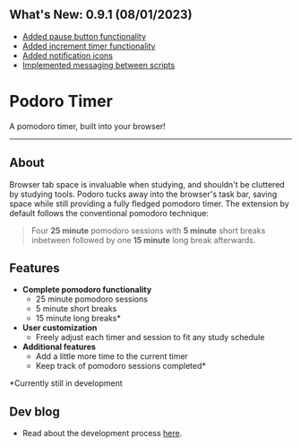 ## What's New: 0.9.1 (08/01/2023)
* [Added pause button functionality](https://github.com/kirjh/podoro/commit/5e6623645f429e7ba143eb93e2f4aaf6a7de0558)
* [Added increment timer functionality](https://github.com/kirjh/podoro/commit/286540f9c4643ffeea6dd482ebee5be1be555ede)
* [Added notification icons](https://github.com/kirjh/podoro/commit/776ad881249202eca1223bfb0aea2c383d38b2d1)
* [Implemented messaging between scripts](https://github.com/kirjh/podoro/commit/7290bc09b98531a7adbf4c67e019d567b92bcd88)

# Podoro Timer
A pomodoro timer, built into your browser!

***

## About
Browser tab space is invaluable when studying, and shouldn't be cluttered by studying tools. Podoro tucks away into the browser's task bar, saving space while still providing a fully fledged pomodoro timer. The extension by default follows the conventional pomodoro technique:
> Four **25 minute** pomodoro sessions with **5 minute** short breaks inbetween followed by one **15 minute** long break afterwards.

## Features
* __Complete pomodoro functionality__
  * 25 minute pomodoro sessions
  * 5 minute short breaks
  * 15 minute long breaks*
* __User customization__
  * Freely adjust each timer and session to fit any study schedule
* __Additional features__
  * Add a little more time to the current timer
  * Keep track of pomodoro sessions completed*

\*Currently still in development

## Dev blog
* Read about the development process [here](https://kirjh.tumblr.com/search/podoro).
